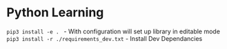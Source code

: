 # Python Learning

`pip3 install -e . ` - With configuration will set up library in editable mode
`pip3 install -r ./requirements_dev.txt` - Install Dev Dependancies
